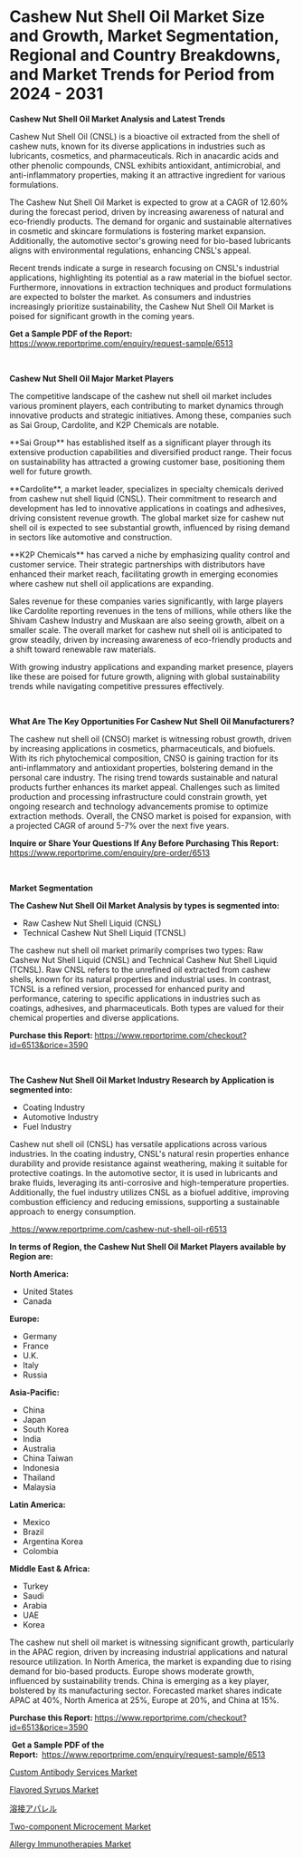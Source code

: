 <p><h1>Cashew Nut Shell Oil Market Size and Growth, Market Segmentation, Regional and Country Breakdowns, and Market Trends for Period from 2024 -  2031</h1></p><p><strong>Cashew Nut Shell Oil Market Analysis and Latest Trends</strong></p>
<p><p>Cashew Nut Shell Oil (CNSL) is a bioactive oil extracted from the shell of cashew nuts, known for its diverse applications in industries such as lubricants, cosmetics, and pharmaceuticals. Rich in anacardic acids and other phenolic compounds, CNSL exhibits antioxidant, antimicrobial, and anti-inflammatory properties, making it an attractive ingredient for various formulations.</p><p>The Cashew Nut Shell Oil Market is expected to grow at a CAGR of 12.60% during the forecast period, driven by increasing awareness of natural and eco-friendly products. The demand for organic and sustainable alternatives in cosmetic and skincare formulations is fostering market expansion. Additionally, the automotive sector's growing need for bio-based lubricants aligns with environmental regulations, enhancing CNSL's appeal. </p><p>Recent trends indicate a surge in research focusing on CNSL's industrial applications, highlighting its potential as a raw material in the biofuel sector. Furthermore, innovations in extraction techniques and product formulations are expected to bolster the market. As consumers and industries increasingly prioritize sustainability, the Cashew Nut Shell Oil Market is poised for significant growth in the coming years.</p></p>
<p><strong>Get a Sample PDF of the Report:&nbsp;</strong> <a href="https://www.reportprime.com/enquiry/request-sample/6513">https://www.reportprime.com/enquiry/request-sample/6513</a></p>
<p>&nbsp;</p>
<p><strong>Cashew Nut Shell Oil Major Market Players</strong></p>
<p><p>The competitive landscape of the cashew nut shell oil market includes various prominent players, each contributing to market dynamics through innovative products and strategic initiatives. Among these, companies such as Sai Group, Cardolite, and K2P Chemicals are notable.</p><p>**Sai Group** has established itself as a significant player through its extensive production capabilities and diversified product range. Their focus on sustainability has attracted a growing customer base, positioning them well for future growth.</p><p>**Cardolite**, a market leader, specializes in specialty chemicals derived from cashew nut shell liquid (CNSL). Their commitment to research and development has led to innovative applications in coatings and adhesives, driving consistent revenue growth. The global market size for cashew nut shell oil is expected to see substantial growth, influenced by rising demand in sectors like automotive and construction.</p><p>**K2P Chemicals** has carved a niche by emphasizing quality control and customer service. Their strategic partnerships with distributors have enhanced their market reach, facilitating growth in emerging economies where cashew nut shell oil applications are expanding.</p><p>Sales revenue for these companies varies significantly, with large players like Cardolite reporting revenues in the tens of millions, while others like the Shivam Cashew Industry and Muskaan are also seeing growth, albeit on a smaller scale. The overall market for cashew nut shell oil is anticipated to grow steadily, driven by increasing awareness of eco-friendly products and a shift toward renewable raw materials. </p><p>With growing industry applications and expanding market presence, players like these are poised for future growth, aligning with global sustainability trends while navigating competitive pressures effectively.</p></p>
<p>&nbsp;</p>
<p><strong>What Are The Key Opportunities For Cashew Nut Shell Oil Manufacturers?</strong></p>
<p><p>The cashew nut shell oil (CNSO) market is witnessing robust growth, driven by increasing applications in cosmetics, pharmaceuticals, and biofuels. With its rich phytochemical composition, CNSO is gaining traction for its anti-inflammatory and antioxidant properties, bolstering demand in the personal care industry. The rising trend towards sustainable and natural products further enhances its market appeal. Challenges such as limited production and processing infrastructure could constrain growth, yet ongoing research and technology advancements promise to optimize extraction methods. Overall, the CNSO market is poised for expansion, with a projected CAGR of around 5-7% over the next five years.</p></p>
<p><strong>Inquire or Share Your Questions If Any Before Purchasing This Report:</strong> <a href="https://www.reportprime.com/enquiry/pre-order/6513">https://www.reportprime.com/enquiry/pre-order/6513</a></p>
<p>&nbsp;</p>
<p><strong>Market Segmentation</strong></p>
<p><strong>The Cashew Nut Shell Oil Market Analysis by types is segmented into:</strong></p>
<p><ul><li>Raw Cashew Nut Shell Liquid (CNSL)</li><li>Technical Cashew Nut Shell Liquid (TCNSL)</li></ul></p>
<p><p>The cashew nut shell oil market primarily comprises two types: Raw Cashew Nut Shell Liquid (CNSL) and Technical Cashew Nut Shell Liquid (TCNSL). Raw CNSL refers to the unrefined oil extracted from cashew shells, known for its natural properties and industrial uses. In contrast, TCNSL is a refined version, processed for enhanced purity and performance, catering to specific applications in industries such as coatings, adhesives, and pharmaceuticals. Both types are valued for their chemical properties and diverse applications.</p></p>
<p><strong>Purchase this Report:&nbsp;</strong><a href="https://www.reportprime.com/checkout?id=6513&price=3590">https://www.reportprime.com/checkout?id=6513&price=3590</a></p>
<p>&nbsp;</p>
<p><strong>The Cashew Nut Shell Oil Market Industry Research by Application is segmented into:</strong></p>
<p><ul><li>Coating Industry</li><li>Automotive Industry</li><li>Fuel Industry</li></ul></p>
<p><p>Cashew nut shell oil (CNSL) has versatile applications across various industries. In the coating industry, CNSL's natural resin properties enhance durability and provide resistance against weathering, making it suitable for protective coatings. In the automotive sector, it is used in lubricants and brake fluids, leveraging its anti-corrosive and high-temperature properties. Additionally, the fuel industry utilizes CNSL as a biofuel additive, improving combustion efficiency and reducing emissions, supporting a sustainable approach to energy consumption.</p></p>
<p><a href="https://www.reportprime.com/cashew-nut-shell-oil-r6513">&nbsp;https://www.reportprime.com/cashew-nut-shell-oil-r6513</a></p>
<p><strong>In terms of Region, the Cashew Nut Shell Oil Market Players available by Region are:</strong></p>
<p>
    <p> <strong> North America: </strong>
        <ul>
            <li>United States</li>
            <li>Canada</li>
        </ul>
        </p> 
    <p> <strong> Europe: </strong>
        <ul>
            <li>Germany</li>
            <li>France</li>
            <li>U.K.</li>
            <li>Italy</li>
            <li>Russia</li>
        </ul>
        </p> 
    <p> <strong> Asia-Pacific: </strong>
        <ul>
            <li>China</li>
            <li>Japan</li>
            <li>South Korea</li>
            <li>India</li>
            <li>Australia</li>
            <li>China Taiwan</li>
            <li>Indonesia</li>
            <li>Thailand</li>
            <li>Malaysia</li>
        </ul>
        </p> 
    <p> <strong> Latin America: </strong>
        <ul>
            <li>Mexico</li>
            <li>Brazil</li>
            <li>Argentina Korea</li>
            <li>Colombia</li>
        </ul>
        </p> 
    <p> <strong> Middle East & Africa: </strong>
        <ul>
            <li>Turkey</li>
            <li>Saudi</li>
            <li>Arabia</li>
            <li>UAE</li>
            <li>Korea</li>
        </ul>
    </p>
    </p>
<p><p>The cashew nut shell oil market is witnessing significant growth, particularly in the APAC region, driven by increasing industrial applications and natural resource utilization. In North America, the market is expanding due to rising demand for bio-based products. Europe shows moderate growth, influenced by sustainability trends. China is emerging as a key player, bolstered by its manufacturing sector. Forecasted market shares indicate APAC at 40%, North America at 25%, Europe at 20%, and China at 15%.</p></p>
<p><strong>Purchase this Report: </strong><a href="https://www.reportprime.com/checkout?id=6513&price=3590">https://www.reportprime.com/checkout?id=6513&price=3590</a></p>
<p>&nbsp;<strong>Get a Sample PDF of the Report:&nbsp;&nbsp;</strong><a href="https://www.reportprime.com/enquiry/request-sample/6513">https://www.reportprime.com/enquiry/request-sample/6513</a></p>
<p><strong></strong></p>
<p><p><a href="https://medium.com/@richard.james09789/custom-antibody-services-market-forecast-global-market-trends-and-analysis-from-2024-to-2031-d11b81406d96">Custom Antibody Services Market</a></p><p><a href="https://github.com/mahnoor2003/Market-Research-Report-List-6/blob/main/flavored-syrups-market.md">Flavored Syrups Market</a></p><p><a href="https://medium.com/@abigayleh7fr/%E6%88%A6%E7%95%A5%E7%9A%84%E5%B8%82%E5%A0%B4%E3%82%A4%E3%83%B3%E3%82%B5%E3%82%A4%E3%83%88-%E3%82%B0%E3%83%AD%E3%83%BC%E3%83%90%E3%83%AB%E3%82%A6%E3%82%A7%E3%83%AB%E3%83%87%E3%82%A3%E3%83%B3%E3%82%B0%E3%82%A2%E3%83%91%E3%83%AC%E3%83%AB%E5%B8%82%E5%A0%B4%E3%81%AE%E5%8B%95%E5%90%91-2024%E5%B9%B4-2031%E5%B9%B4-084f9c3ea582">溶接アパレル</a></p><p><a href="https://issuu.com/reportprime-2/docs/two-component-microcement-market-si_0bd9f1a897cb9d">Two-component Microcement Market</a></p><p><a href="https://medium.com/@richard.james09789/allergy-immunotherapies-market-evolution-global-trends-and-regional-dynamics-2024-2031-fece9df411c1">Allergy Immunotherapies Market</a></p></p>